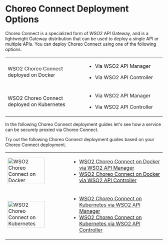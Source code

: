 # Choreo Connect Deployment Options

Choreo Connect is a specialized form of WSO2 API Gateway, and is a lightweight Gateway distribution that can be used to deploy a single API or multiple APIs. You can deploy Choreo Connect using one of the following options.

<table>
<tr>
<td width="50%">
<p>WSO2 Choreo Connect deployed on Docker</p>
</td>
<td width="50%">
<ul>
<li>
<p>Via WSO2 API Manager</p>
</li>
<li>
<p>Via WSO2 API Controller</p>
</li>
</ul>
</td>
</tr>
<tr>
<td width="50%">
<p>WSO2 Choreo Connect deployed on Kubernetes</p>
</td>
<td width="50%">
<ul>
<li>
<p>Via WSO2 API Manager</p>
</li>
<li>
<p>Via WSO2 API Controller</p>
</li>
</ul>
</td>
</tr>
</table>

In the following Choreo Connect deployment guides let's see how a service can be securely proxied via Choreo Connect.

Try out the following Choreo Connect deployment guides based on your Choreo Connect deployment.

<table>
<tr>
<td width="40%">
<img src="{{base_path}}/assets/img/deploy/mgw/docker-logo.png" width="80%" alt="WSO2 Choreo Connect on Docker">
</td>
<td width="60%">
<ul>
<li>
<a href="{{base_path}}/deploy-and-publish/deploy-on-gateway/choreo-connect/getting-started/deploy/cc-on-docker-with-apim/">WSO2 Choreo Connect on Docker via WSO2 API Manager</a>
</li>
<li>
<a href="{{base_path}}/deploy-and-publish/deploy-on-gateway/choreo-connect/getting-started/deploy/cc-on-docker-with-api-controller/">WSO2 Choreo Connect on Docker via WSO2 API Controller</a>
</li>
</ul>
</td>
</tr>
<tr>
<td width="40%">
<img src="{{base_path}}/assets/img/deploy/mgw/kubernetes.png" width="80%" alt="WSO2 Choreo Connect on Kubernetes">
</td>
<td width="60%">
<ul>
<li>
<a href="{{base_path}}/deploy-and-publish/deploy-on-gateway/choreo-connect/getting-started/deploy/cc-on-kubernetes-with-apim/">
WSO2 Choreo Connect on Kubernetes via WSO2 API Manager</a>
</li>
<li>
<a href="{{base_path}}/deploy-and-publish/deploy-on-gateway/choreo-connect/getting-started/deploy/cc-on-kubernetes-with-api-controller/"> WSO2 Choreo Connect on Kubernetes via WSO2 API Controller</a>
</li>
</ul>
</td>
</tr>
</table>
